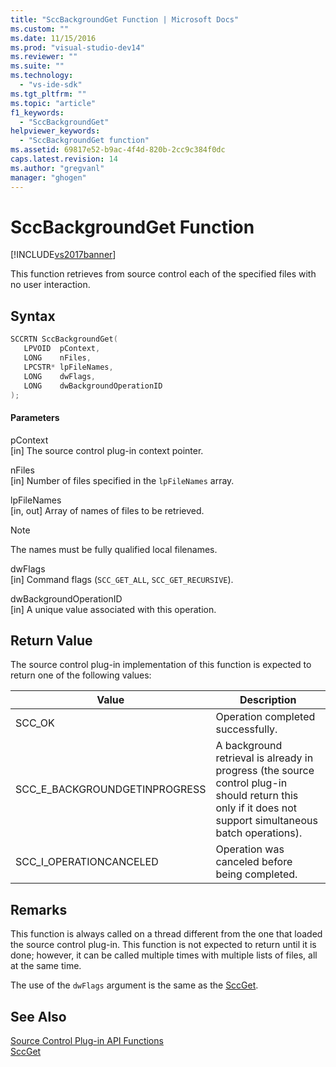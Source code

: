 ```yaml
---
title: "SccBackgroundGet Function | Microsoft Docs"
ms.custom: ""
ms.date: 11/15/2016
ms.prod: "visual-studio-dev14"
ms.reviewer: ""
ms.suite: ""
ms.technology: 
  - "vs-ide-sdk"
ms.tgt_pltfrm: ""
ms.topic: "article"
f1_keywords: 
  - "SccBackgroundGet"
helpviewer_keywords: 
  - "SccBackgroundGet function"
ms.assetid: 69817e52-b9ac-4f4d-820b-2cc9c384f0dc
caps.latest.revision: 14
ms.author: "gregvanl"
manager: "ghogen"
---
```

# SccBackgroundGet Function
[!INCLUDE[vs2017banner](../includes/vs2017banner.md)]

This function retrieves from source control each of the specified files with no user interaction.  
  
## Syntax  
  
```cpp  
SCCRTN SccBackgroundGet(  
   LPVOID  pContext,  
   LONG    nFiles,  
   LPCSTR* lpFileNames,  
   LONG    dwFlags,  
   LONG    dwBackgroundOperationID  
);  
```  
  
#### Parameters  
 pContext  
 [in] The source control plug-in context pointer.  
  
 nFiles  
 [in] Number of files specified in the `lpFileNames` array.  
  
 lpFileNames  
 [in, out] Array of names of files to be retrieved.  
  
> [!NOTE]
>  The names must be fully qualified local filenames.  
  
 dwFlags  
 [in] Command flags (`SCC_GET_ALL`, `SCC_GET_RECURSIVE`).  
  
 dwBackgroundOperationID  
 [in] A unique value associated with this operation.  
  
## Return Value  
 The source control plug-in implementation of this function is expected to return one of the following values:  
  
|Value|Description|  
|-----------|-----------------|  
|SCC_OK|Operation completed successfully.|  
|SCC_E_BACKGROUNDGETINPROGRESS|A background retrieval is already in progress (the source control plug-in should return this only if it does not support simultaneous batch operations).|  
|SCC_I_OPERATIONCANCELED|Operation was canceled before being completed.|  
  
## Remarks  
 This function is always called on a thread different from the one that loaded the source control plug-in. This function is not expected to return until it is done; however, it can be called multiple times with multiple lists of files, all at the same time.  
  
 The use of the `dwFlags` argument is the same as the [SccGet](../extensibility/sccget-function.md).  
  
## See Also  
 [Source Control Plug-in API Functions](../extensibility/source-control-plug-in-api-functions.md)   
 [SccGet](../extensibility/sccget-function.md)

